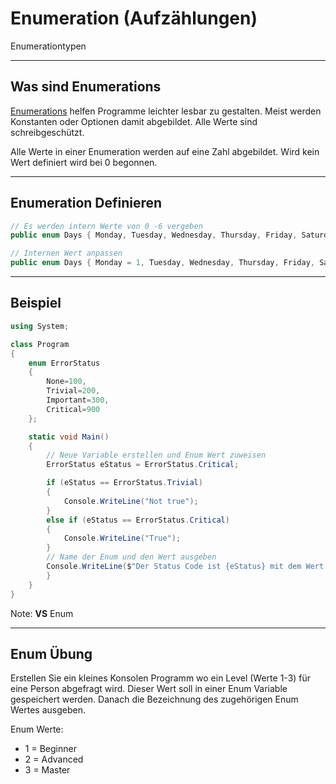 # Enumeration (Aufzählungen)

Enumerationtypen

---

<!-- .slide: class="left" -->
## Was sind Enumerations

[Enumerations](https://docs.microsoft.com/de-de/dotnet/csharp/programming-guide/enumeration-types) helfen Programme leichter lesbar zu gestalten. Meist werden
Konstanten oder Optionen damit abgebildet. Alle Werte sind schreibgeschützt.

Alle Werte in einer Enumeration werden auf eine Zahl abgebildet. Wird kein Wert definiert wird bei 0 begonnen.

---

<!-- .slide: class="left" -->
## Enumeration Definieren

```csharp []
// Es werden intern Werte von 0 -6 vergeben
public enum Days { Monday, Tuesday, Wednesday, Thursday, Friday, Saturday, Sunday }

// Internen Wert anpassen
public enum Days { Monday = 1, Tuesday, Wednesday, Thursday, Friday, Saturday, Sunday }

```

---

<!-- .slide: class="left" -->
## Beispiel

```csharp []
using System;

class Program
{
    enum ErrorStatus
    {
        None=100,  
        Trivial=200,  
        Important=300,  
        Critical=900
    };

    static void Main()
    {
        // Neue Variable erstellen und Enum Wert zuweisen
        ErrorStatus eStatus = ErrorStatus.Critical;

        if (eStatus == ErrorStatus.Trivial)
        {
            Console.WriteLine("Not true");
        }
        else if (eStatus == ErrorStatus.Critical)
        {
            Console.WriteLine("True");
        }
        // Name der Enum und den Wert ausgeben
        Console.WriteLine($"Der Status Code ist {eStatus} mit dem Wert {(int)eStatus}");
        }
    }
}
```

Note: **VS** Enum

---

<!-- .slide: class="left" -->
## Enum Übung

Erstellen Sie ein kleines Konsolen Programm wo ein Level (Werte 1-3) für eine Person abgefragt wird. Dieser Wert soll in einer Enum Variable gespeichert werden. Danach die Bezeichnung des zugehörigen Enum Wertes ausgeben.

Enum Werte:

* 1 = Beginner
* 2 = Advanced
* 3 = Master
